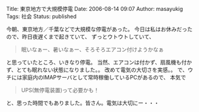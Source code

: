 Title: 東京地方で大規模停電
Date: 2006-08-14 09:07
Author: masayukig
Tags: 社会
Status: published

今朝、東京地方／千葉などで大規模な停電があった。
今日は私はお休みだったので、昨日夜遅くまで起きていて、
ずっとウトウトしていて、

> 眠いなぁー、暑いなぁー、そろそろエアコン付けようかなぁ

と思っていたところ、いきなり停電。
当然、エアコンは付かず、扇風機も付かず、とても眠れない状態になりました。。
改めて電気の大切さを実感。。
で、ウチには家庭内のIMAPサーバとして常時稼働しているPCがあるので、
本気で

> UPS(無停電装置)って必要かも！

と、思った時間でもありました。皆さん。電気は大切にー・・・
